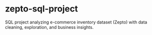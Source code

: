 # zepto-sql-project
SQL project analyzing e-commerce inventory dataset (Zepto) with data cleaning, exploration, and business insights.
